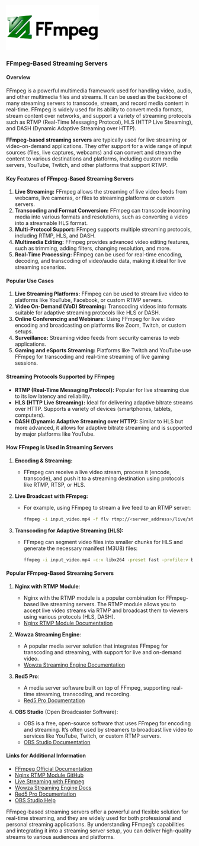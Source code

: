 <img src="assets/image.png" alt="ffmpeg" width="250" >


### **FFmpeg-Based Streaming Servers**

#### **Overview**

FFmpeg is a powerful multimedia framework used for handling video, audio, and other multimedia files and streams. It can be used as the backbone of many streaming servers to transcode, stream, and record media content in real-time. FFmpeg is widely used for its ability to convert media formats, stream content over networks, and support a variety of streaming protocols such as RTMP (Real-Time Messaging Protocol), HLS (HTTP Live Streaming), and DASH (Dynamic Adaptive Streaming over HTTP).

**FFmpeg-based streaming servers** are typically used for live streaming or video-on-demand applications. They offer support for a wide range of input sources (files, live captures, webcams) and can convert and stream the content to various destinations and platforms, including custom media servers, YouTube, Twitch, and other platforms that support RTMP.

#### **Key Features of FFmpeg-Based Streaming Servers**
1. **Live Streaming:** FFmpeg allows the streaming of live video feeds from webcams, live cameras, or files to streaming platforms or custom servers.
2. **Transcoding and Format Conversion:** FFmpeg can transcode incoming media into various formats and resolutions, such as converting a video into a streamable HLS format.
3. **Multi-Protocol Support:** FFmpeg supports multiple streaming protocols, including RTMP, HLS, and DASH.
4. **Multimedia Editing:** FFmpeg provides advanced video editing features, such as trimming, adding filters, changing resolution, and more.
5. **Real-Time Processing:** FFmpeg can be used for real-time encoding, decoding, and transcoding of video/audio data, making it ideal for live streaming scenarios.

#### **Popular Use Cases**

1. **Live Streaming Platforms:** FFmpeg can be used to stream live video to platforms like YouTube, Facebook, or custom RTMP servers.
2. **Video On-Demand (VoD) Streaming:** Transcoding videos into formats suitable for adaptive streaming protocols like HLS or DASH.
3. **Online Conferencing and Webinars:** Using FFmpeg for live video encoding and broadcasting on platforms like Zoom, Twitch, or custom setups.
4. **Surveillance:** Streaming video feeds from security cameras to web applications.
5. **Gaming and eSports Streaming:** Platforms like Twitch and YouTube use FFmpeg for transcoding and real-time streaming of live gaming sessions.

#### **Streaming Protocols Supported by FFmpeg**
- **RTMP (Real-Time Messaging Protocol):** Popular for live streaming due to its low latency and reliability.
- **HLS (HTTP Live Streaming):** Ideal for delivering adaptive bitrate streams over HTTP. Supports a variety of devices (smartphones, tablets, computers).
- **DASH (Dynamic Adaptive Streaming over HTTP):** Similar to HLS but more advanced, it allows for adaptive bitrate streaming and is supported by major platforms like YouTube.

#### **How FFmpeg is Used in Streaming Servers**
1. **Encoding & Streaming:**
   - FFmpeg can receive a live video stream, process it (encode, transcode), and push it to a streaming destination using protocols like RTMP, RTSP, or HLS.
   
2. **Live Broadcast with FFmpeg:**
   - For example, using FFmpeg to stream a live feed to an RTMP server:
     ```bash
     ffmpeg -i input_video.mp4 -f flv rtmp://<server_address>/live/stream
     ```

3. **Transcoding for Adaptive Streaming (HLS):**
   - FFmpeg can segment video files into smaller chunks for HLS and generate the necessary manifest (M3U8) files:
     ```bash
     ffmpeg -i input_video.mp4 -c:v libx264 -preset fast -profile:v baseline -maxrate 500k -bufsize 1000k -hls_time 10 -hls_list_size 0 -f hls output.m3u8
     ```

#### **Popular FFmpeg-Based Streaming Servers**
1. **Nginx with RTMP Module**:
   - Nginx with the RTMP module is a popular combination for FFmpeg-based live streaming servers. The RTMP module allows you to accept live video streams via RTMP and broadcast them to viewers using various protocols (HLS, DASH).
   - [Nginx RTMP Module Documentation](https://github.com/arut/nginx-rtmp-module)

2. **Wowza Streaming Engine**:
   - A popular media server solution that integrates FFmpeg for transcoding and streaming, with support for live and on-demand video.
   - [Wowza Streaming Engine Documentation](https://www.wowza.com/docs/wowza-streaming-engine)

3. **Red5 Pro**:
   - A media server software built on top of FFmpeg, supporting real-time streaming, transcoding, and recording.
   - [Red5 Pro Documentation](https://red5pro.com/docs/)

4. **OBS Studio** (Open Broadcaster Software):
   - OBS is a free, open-source software that uses FFmpeg for encoding and streaming. It’s often used by streamers to broadcast live video to services like YouTube, Twitch, or custom RTMP servers.
   - [OBS Studio Documentation](https://obsproject.com/help)

#### **Links for Additional Information**
- [FFmpeg Official Documentation](https://ffmpeg.org/documentation.html)
- [Nginx RTMP Module GitHub](https://github.com/arut/nginx-rtmp-module)
- [Live Streaming with FFmpeg](https://trac.ffmpeg.org/wiki/Streaming)
- [Wowza Streaming Engine Docs](https://www.wowza.com/docs/wowza-streaming-engine)
- [Red5 Pro Documentation](https://red5pro.com/docs/)
- [OBS Studio Help](https://obsproject.com/help)

FFmpeg-based streaming servers offer a powerful and flexible solution for real-time streaming, and they are widely used for both professional and personal streaming applications. By understanding FFmpeg’s capabilities and integrating it into a streaming server setup, you can deliver high-quality streams to various audiences and platforms.